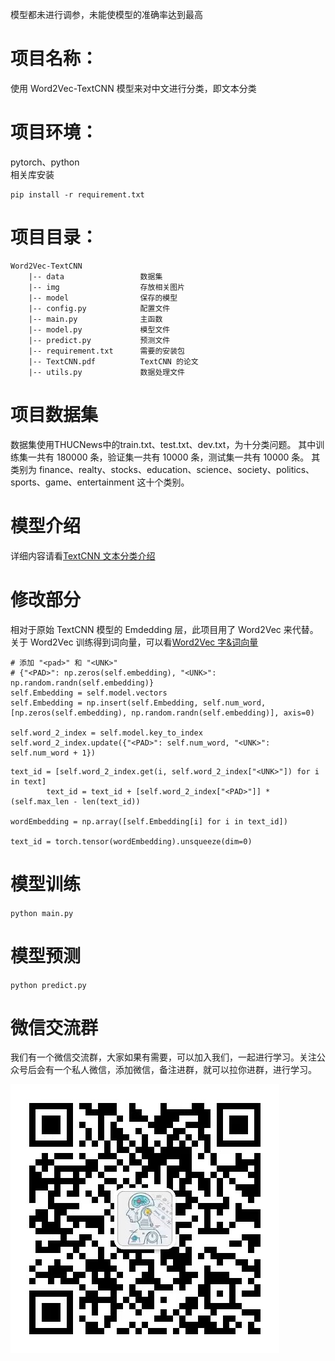 模型都未进行调参，未能使模型的准确率达到最高
# 项目名称：
使用 Word2Vec-TextCNN 模型来对中文进行分类，即文本分类

# 项目环境：
pytorch、python   
相关库安装
```
pip install -r requirement.txt
```

# 项目目录：
```
Word2Vec-TextCNN         
    |-- data                 数据集   
    |-- img                  存放相关图片
    |-- model                保存的模型               
    |-- config.py            配置文件                    
    |-- main.py              主函数                      
    |-- model.py             模型文件                     
    |-- predict.py           预测文件                         
    |-- requirement.txt      需要的安装包   
    |-- TextCNN.pdf          TextCNN 的论文
    |-- utils.py             数据处理文件
   ```

# 项目数据集
数据集使用THUCNews中的train.txt、test.txt、dev.txt，为十分类问题。
其中训练集一共有 180000 条，验证集一共有 10000 条，测试集一共有 10000 条。
其类别为 finance、realty、stocks、education、science、society、politics、sports、game、entertainment 这十个类别。

# 模型介绍
详细内容请看[TextCNN 文本分类介绍](../01-TextCNN%20文本分类/README.md)

# 修改部分
相对于原始 TextCNN 模型的 Emdedding 层，此项目用了 Word2Vec 来代替。
关于 Word2Vec 训练得到词向量，可以看[Word2Vec 字&词向量](../00-Word2Vec%20字&词向量)

```
# 添加 "<pad>" 和 "<UNK>"
# {"<PAD>": np.zeros(self.embedding), "<UNK>": np.random.randn(self.embedding)}
self.Embedding = self.model.vectors
self.Embedding = np.insert(self.Embedding, self.num_word, [np.zeros(self.embedding), np.random.randn(self.embedding)], axis=0)

self.word_2_index = self.model.key_to_index
self.word_2_index.update({"<PAD>": self.num_word, "<UNK>": self.num_word + 1})
```

```
text_id = [self.word_2_index.get(i, self.word_2_index["<UNK>"]) for i in text]
        text_id = text_id + [self.word_2_index["<PAD>"]] * (self.max_len - len(text_id))

wordEmbedding = np.array([self.Embedding[i] for i in text_id])

text_id = torch.tensor(wordEmbedding).unsqueeze(dim=0)
```

# 模型训练
`python main.py`

# 模型预测
`python predict.py`

# 微信交流群
我们有一个微信交流群，大家如果有需要，可以加入我们，一起进行学习。关注公众号后会有一个私人微信，添加微信，备注进群，就可以拉你进群，进行学习。

![公众号](img/公众号.jpg)   


